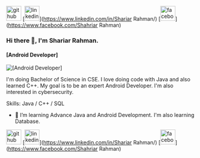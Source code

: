 [<img src='https://cdn.jsdelivr.net/npm/simple-icons@3.0.1/icons/github.svg' alt='github' height='40'>](https://github.com/shariar40)  [<img src='https://cdn.jsdelivr.net/npm/simple-icons@3.0.1/icons/linkedin.svg' alt='linkedin' height='40'>](https://www.linkedin.com/in/Shariar Rahman/)  [<img src='https://cdn.jsdelivr.net/npm/simple-icons@3.0.1/icons/facebook.svg' alt='facebook' height='40'>](https://www.facebook.com/Shahriar Rahman) 

### Hi there 👋, I'm Shariar Rahman.
#### [Android Developer]
![[Android Developer]](https://media.licdn.com/dms/image/D5603AQGK8Ev9iGQ85w/profile-displayphoto-shrink_800_800/0/1672241244794?e=1679529600&v=beta&t=7jdBgWNAs3QnRE7x6Rk-Tx-9brXX_hrTWCAigAiwVoI)

I'm doing Bachelor of Science in CSE. I love doing code with Java and also learned C++. My goal is to be an expert Android Developer. I'm also interested in cybersecurity. 

Skills: Java / C++ / SQL

- 🌱 I’m learning Advance Java and Android Development. I'm also learning Database.  


[<img src='https://cdn.jsdelivr.net/npm/simple-icons@3.0.1/icons/github.svg' alt='github' height='40'>](https://github.com/shariar40)  [<img src='https://cdn.jsdelivr.net/npm/simple-icons@3.0.1/icons/linkedin.svg' alt='linkedin' height='40'>](https://www.linkedin.com/in/Shariar Rahman/)  [<img src='https://cdn.jsdelivr.net/npm/simple-icons@3.0.1/icons/facebook.svg' alt='facebook' height='40'>](https://www.facebook.com/Shahriar Rahman)  

